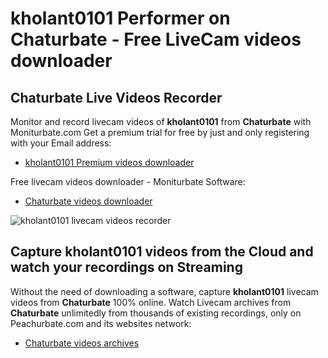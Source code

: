 # kholant0101 Performer on Chaturbate - Free LiveCam videos downloader

## Chaturbate Live Videos Recorder

Monitor and record livecam videos of **kholant0101** from **Chaturbate** with Moniturbate.com
Get a premium trial for free by just and only registering with your Email address:
* [kholant0101 Premium videos downloader](https://moniturbate.com/request-demo-licence-key.html)

Free livecam videos downloader - Moniturbate Software:
* [Chaturbate videos downloader](https://moniturbate.com/moniturbate-download-software.html)

![kholant0101 livecam videos recorder](https://peachurnet.com/templates/moniturbate-software.png)


## Capture kholant0101 videos from the Cloud and watch your recordings on Streaming

Without the need of downloading a software, capture **kholant0101** livecam videos from **Chaturbate** 100% online.
Watch Livecam archives from **Chaturbate** unlimitedly from thousands of existing recordings, only on Peachurbate.com and its websites network:
* [Chaturbate videos archives](https://peachurnet.com/)